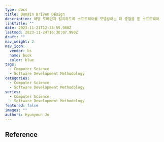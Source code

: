```yaml
---
type: docs
title: Domain Driven Design
description: 해당 도메인과 일치하도록 소프트웨어를 모델링하는 데 중점을 둔 소프트웨어 설계 접근 방식
linkTitle: ""
date: 2023-11-21T12:33:59.980Z
lastmod: 2023-11-24T16:30:07.990Z
draft: ""
nav_weight: 2
nav_icon:
  vendor: bs
  name: book
  color: blue
tags:
  - Computer Science
  - Software Development Methodology
categories:
  - Computer Science
  - Software Development Methodology
series:
  - Computer Science
  - Software Development Methodology
featured: false
images: ""
authors: Hyunyoun Jo
---
```


## Reference
